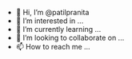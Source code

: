 - 👋 Hi, I’m @patilpranita
- 👀 I’m interested in ...
- 🌱 I’m currently learning ...
- 💞️ I’m looking to collaborate on ...
- 📫 How to reach me ...

<!---
patilpranita/patilpranita is a ✨ special ✨ repository because its `README.md` (this file) appears on your GitHub profile.
You can click the Preview link to take a look at your changes.
--->
